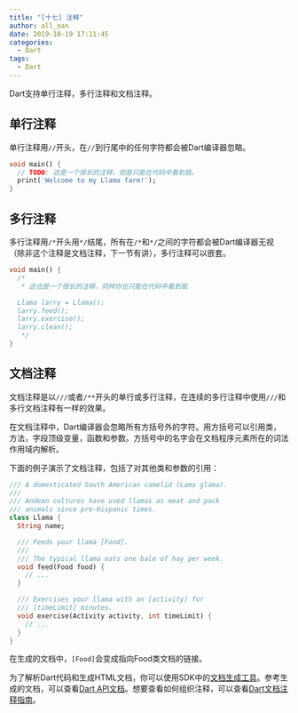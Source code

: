 ```yaml
---
title: "[十七] 注释"
author: all_nan
date: 2019-10-19 17:11:45
categories:
  - Dart
tags:
  - Dart
---
```


Dart支持单行注释，多行注释和文档注释。

## 单行注释

单行注释用`//`开头，在`//`到行尾中的任何字符都会被Dart编译器忽略。

```Dart
void main() {
  // TODO: 这是一个很长的注释，但是只能在代码中看到我。
  print('Welcome to my Llama farm!');
}
```

## 多行注释

多行注释用`/*`开头用`*/`结尾，所有在`/*`和`*/`之间的字符都会被Dart编译器无视（除非这个注释是文档注释，下一节有讲），多行注释可以嵌套。

```Dart
void main() {
  /*
   * 这也是一个很长的注释，同样你也只能在代码中看到我

  Llama larry = Llama();
  larry.feed();
  larry.exercise();
  larry.clean();
   */
}
```

## 文档注释

文档注释是以`///`或者`/**`开头的单行或多行注释，在连续的多行注释中使用`///`和多行文档注释有一样的效果。

在文档注释中，Dart编译器会忽略所有方括号外的字符。用方括号可以引用类，方法，字段顶级变量，函数和参数。方括号中的名字会在文档程序元素所在的词法作用域内解析。

下面的例子演示了文档注释，包括了对其他类和参数的引用：

```Dart
/// A domesticated South American camelid (Lama glama).
///
/// Andean cultures have used llamas as meat and pack
/// animals since pre-Hispanic times.
class Llama {
  String name;

  /// Feeds your llama [Food].
  ///
  /// The typical llama eats one bale of hay per week.
  void feed(Food food) {
    // ...
  }

  /// Exercises your llama with an [activity] for
  /// [timeLimit] minutes.
  void exercise(Activity activity, int timeLimit) {
    // ...
  }
}
```

在生成的文档中，`[Food]`会变成指向Food类文档的链接。

为了解析Dart代码和生成HTML文档，你可以使用SDK中的[文档生成工具](https://github.com/dart-lang/dartdoc#dartdoc)。参考生成的文档，可以查看[Dart API文档](https://api.dart.dev/stable)。想要查看如何组织注释，可以查看[Dart文档注释指南](https://dart.dev/guides/language/effective-dart/documentation)。
